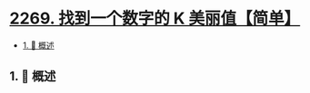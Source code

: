 # [2269. 找到一个数字的 K 美丽值【简单】](https://github.com/Tdahuyou/TNotes.leetcode/tree/main/notes/2269.%20%E6%89%BE%E5%88%B0%E4%B8%80%E4%B8%AA%E6%95%B0%E5%AD%97%E7%9A%84%20K%20%E7%BE%8E%E4%B8%BD%E5%80%BC%E3%80%90%E7%AE%80%E5%8D%95%E3%80%91)

<!-- region:toc -->

- [1. 📝 概述](#1--概述)

<!-- endregion:toc -->

## 1. 📝 概述
